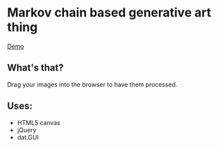 Markov chain based generative art thing
=======================================

[Demo](http://larixk.nl/experiments/markov/)

What's that?
------------

Drag your images into the browser to have them processed.

Uses:
-----

* HTML5 canvas
* jQuery
* dat.GUI

